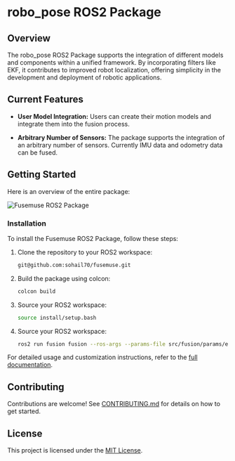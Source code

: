 # robo_pose ROS2 Package

## Overview

The robo_pose ROS2 Package supports the integration of different models and components within a unified framework. By incorporating filters like EKF, it contributes to improved robot localization, offering simplicity in the development and deployment of robotic applications.


## Current Features

- **User Model Integration:** Users can create their motion models and integrate them into the fusion process.

- **Arbitrary Number of Sensors:** The package supports the integration of an arbitrary number of sensors. Currently IMU data and odometry data can be fused.

## Getting Started

Here is an overview of the entire package:

![Fusemuse ROS2 Package](https://drive.usercontent.google.com/download?id=1YoiWyYLB_H4QnVc5sR48ACLma5Rwx07V&export=view&authuser=0)

### Installation

To install the Fusemuse ROS2 Package, follow these steps:

1. Clone the repository to your ROS2 workspace:

    ```bash
    git@github.com:sohail70/fusemuse.git
    ```

2. Build the package using colcon:

    ```bash
    colcon build
    ```

3. Source your ROS2 workspace:

    ```bash
    source install/setup.bash
    ```
3. Source your ROS2 workspace:

    ```bash
    ros2 run fusion fusion --ros-args --params-file src/fusion/params/ekf.yaml
    ```

For detailed usage and customization instructions, refer to the [full documentation](docs/).

## Contributing

Contributions are welcome! See [CONTRIBUTING.md](CONTRIBUTING.md) for details on how to get started.

## License

This project is licensed under the [MIT License](LICENSE).

